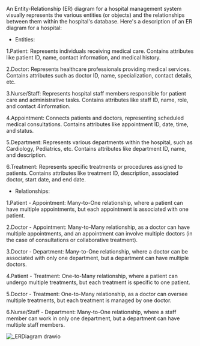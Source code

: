 An Entity-Relationship (ER) diagram for a hospital management system visually represents the various entities (or objects) and the relationships between them within the hospital's database. Here's a description of an ER diagram for a hospital:

*  Entities:

1.Patient: Represents individuals receiving medical care. Contains attributes like patient ID, name, contact information, and medical history.

2.Doctor: Represents healthcare professionals providing medical services. Contains attributes such as doctor ID, name, specialization, contact details, etc.

3.Nurse/Staff: Represents hospital staff members responsible for patient care and administrative tasks. Contains attributes like staff ID, name, role, and contact 4information.

4.Appointment: Connects patients and doctors, representing scheduled medical consultations. Contains attributes like appointment ID, date, time, and status.

5.Department: Represents various departments within the hospital, such as Cardiology, Pediatrics, etc. Contains attributes like department ID, name, and description.

6.Treatment: Represents specific treatments or procedures assigned to patients. Contains attributes like treatment ID, description, associated doctor, start date, and end date.

*  Relationships:

1.Patient - Appointment: Many-to-One relationship, where a patient can have multiple appointments, but each appointment is associated with one patient.

2.Doctor - Appointment: Many-to-Many relationship, as a doctor can have multiple appointments, and an appointment can involve multiple doctors (in the case of consultations or collaborative treatment).

3.Doctor - Department: Many-to-One relationship, where a doctor can be associated with only one department, but a department can have multiple doctors.

4.Patient - Treatment: One-to-Many relationship, where a patient can undergo multiple treatments, but each treatment is specific to one patient.

5.Doctor - Treatment: One-to-Many relationship, as a doctor can oversee multiple treatments, but each treatment is managed by one doctor.

6.Nurse/Staff - Department: Many-to-One relationship, where a staff member can work in only one department, but a department can have multiple staff members.

![_ERDiagram drawio](https://github.com/gaurav637/Hospital_Management_System.java/assets/141955844/a5c47509-c11c-4ae9-b7d1-11f6507f6151)
